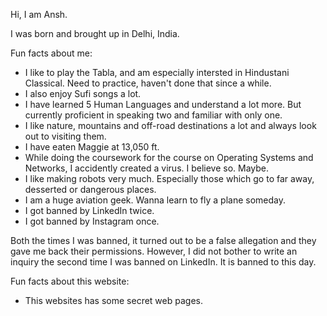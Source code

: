 Hi, I am Ansh.

I was born and brought up in Delhi, India.

Fun facts about me:
- I like to play the Tabla, and am especially intersted in Hindustani Classical. Need to practice, haven't done that since a while.
- I also enjoy Sufi songs a lot.
- I have learned 5 Human Languages and understand a lot more. But currently proficient in speaking two and familiar with only one.
- I like nature, mountains and off-road destinations a lot and always look out to visiting them.
- I have eaten Maggie at 13,050 ft.
- While doing the coursework for the course on Operating Systems and Networks, I accidently created a virus. I believe so. Maybe.
- I like making robots very much. Especially those which go to far away, desserted or dangerous places.
- I am a huge aviation geek. Wanna learn to fly a plane someday.
- I got banned by LinkedIn twice.
- I got banned by Instagram once.

Both the times I was banned, it turned out to be a false allegation and they gave me back their permissions. However, I did not bother to write an inquiry the second time I was banned on LinkedIn. It is banned to this day.

Fun facts about this website:
- This websites has some secret web pages.